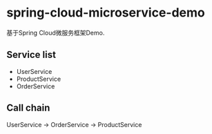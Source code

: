 # spring-cloud-microservice-demo
基于Spring Cloud微服务框架Demo.

## Service list
- UserService
- ProductService
- OrderService

## Call chain
UserService -> OrderService -> ProductService
